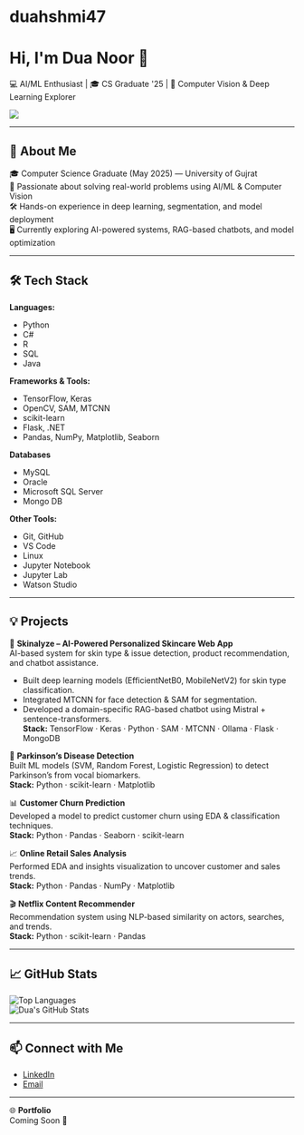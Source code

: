 # duahshmi47
# Hi, I'm Dua Noor 👋  
💻 AI/ML Enthusiast | 🎓 CS Graduate '25 | 🤖 Computer Vision & Deep Learning Explorer  

![](https://komarev.com/ghpvc/?username=duahashmi47&label=Profile+Views)

---

## 🚀 About Me  
🎓 Computer Science Graduate (May 2025) — University of Gujrat  
🧠 Passionate about solving real-world problems using AI/ML & Computer Vision  
🛠  Hands-on experience in deep learning, segmentation, and model deployment  
🖥️ Currently exploring AI-powered systems, RAG-based chatbots, and model optimization  

---

## 🛠️ Tech Stack  

**Languages:**  
- Python  
- C#
- R  
- SQL  
- Java  

**Frameworks & Tools:**  
- TensorFlow, Keras  
- OpenCV, SAM, MTCNN  
- scikit-learn  
- Flask, .NET  
- Pandas, NumPy, Matplotlib, Seaborn

**Databases**
- MySQL
- Oracle
- Microsoft SQL Server
- Mongo DB

**Other Tools:**  
- Git, GitHub  
- VS Code  
- Linux
- Jupyter Notebook
- Jupyter Lab
- Watson Studio  

---

## 💡 Projects  

🌿 **Skinalyze – AI-Powered Personalized Skincare Web App**  
AI-based system for skin type & issue detection, product recommendation, and chatbot assistance.  
- Built deep learning models (EfficientNetB0, MobileNetV2) for skin type classification.  
- Integrated MTCNN for face detection & SAM for segmentation.  
- Developed a domain-specific RAG-based chatbot using Mistral + sentence-transformers.  
**Stack:** TensorFlow · Keras · Python · SAM · MTCNN · Ollama · Flask · MongoDB  

🧠 **Parkinson’s Disease Detection**  
Built ML models (SVM, Random Forest, Logistic Regression) to detect Parkinson’s from vocal biomarkers.  
**Stack:** Python · scikit-learn · Matplotlib  

📊 **Customer Churn Prediction**  
Developed a model to predict customer churn using EDA & classification techniques.  
**Stack:** Python · Pandas · Seaborn · scikit-learn  

📈 **Online Retail Sales Analysis**  
Performed EDA and insights visualization to uncover customer and sales trends.  
**Stack:** Python · Pandas · NumPy · Matplotlib  

🎬 **Netflix Content Recommender**  
Recommendation system using NLP-based similarity on actors, searches, and trends.  
**Stack:** Python · scikit-learn · Pandas  

---

## 📈 GitHub Stats  

![Top Languages](https://github-readme-stats.vercel.app/api/top-langs/?username=duahashmi47&layout=compact&theme=tokyonight)  
![Dua's GitHub Stats](https://github-readme-stats.vercel.app/api?username=duahashmi47&show_icons=true&theme=tokyonight)  

---

## 📫 Connect with Me  
- [LinkedIn](https://www.linkedin.com/in/duanoor)  
- [Email](mailto:duahashmi47@gmail.com)  

---

🌐 **Portfolio**  
Coming Soon 🚀
